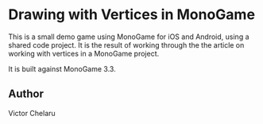 Drawing with Vertices in MonoGame
====================================

This is a small demo game using MonoGame for iOS and Android, using a shared code project.  It is the result of working through the the article on working with vertices in a MonoGame project.

It is built against MonoGame 3.3.

Author
------

Victor Chelaru